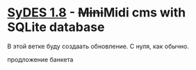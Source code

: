 [SyDES 1.8](http://sydes.artygrand.ru) - ~~Mini~~Midi cms with SQLite database
=============

В этой ветке буду создаать обновление. С нуля, как обычно.

продложение банкета
